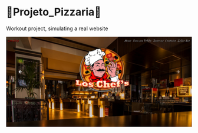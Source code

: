 # 🍕Projeto_Pizzaria🍕

Workout project, simulating a real website


![alt text](/src/components/img/home.png)
